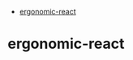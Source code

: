 <!-- START doctoc generated TOC please keep comment here to allow auto update -->
<!-- DON'T EDIT THIS SECTION, INSTEAD RE-RUN doctoc TO UPDATE -->

- [ergonomic-react](#ergonomic-react)

<!-- END doctoc generated TOC please keep comment here to allow auto update -->

# ergonomic-react
